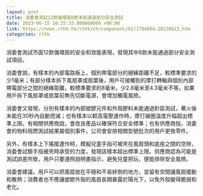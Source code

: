 ```yaml
---
layout: post
title: 消委會測試12款循環扇8款未能通過部分安全測試
date: 2023-06-15 10:25:33.000000000 +08:00
link: https://news.rthk.hk/rthk/ch/component/k2/1704894-20230615.htm
categories: rthk
---
```


消委會測試市面12款循環扇的安全和效能表現，發現其中8款未能通過部分安全測試項目。

消委會說，有樣本的內部電路板上，個別帶電部分的絕緣距離不足，較標準要求的少1毫米；有部分樣本拆下風扇罩或扇葉後，用戶可接觸到的摩打轉軸與個別內部帶電部分之間的絕緣距離，較標準要求的8毫米，少2.8毫米至4.3毫米不等，如果用戶拆下風扇罩或扇葉前無先切斷電源，會增加觸電風險。

消委會又發現，分別有樣本的內部塑膠元件和外殼膠料未能通過針燄測試，著火後未能在30秒內自動熄滅；也有樣本以較高電壓運作時，摩打線圈溫度升幅超出標準上限。有相關供應商說，會改良產品以確保符合安全標準；也有供應商指，消委會的物料阻燃測試結果屬個別事件，公司會安排相關型號批次的用戶更換零件。

另外，有樣本上下搖擺運作時，模擬兒童手指可被夾在風扇頭和底座之間的空隙，消委會試驗手指被夾時承受的力度，發現該樣本超出標準上限。供應商認為可能是測試誤差所致，用戶只要遵照說明書指示，避免兒童把玩，便能排除安全風險。

消委會建議，用戶可以把風扇放在平穩和不易絆倒的地方，並留有空間讓風扇擺動和散熱；消費者也不應讓塑膠外殼的風扇長期暴露於陽光下，以免外殼變得脆弱和老化。
